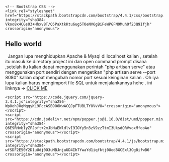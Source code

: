 <!doctype html>
<html lang="en">
  <head>
    <!-- Required meta tags -->
    <meta charset="utf-8">
    <meta name="viewport" content="width=device-width, initial-scale=1, shrink-to-fit=no">

    <!-- Bootstrap CSS -->
    <link rel="stylesheet" href="https://stackpath.bootstrapcdn.com/bootstrap/4.4.1/css/bootstrap.min.css" integrity="sha384-Vkoo8x4CGsO3+Hhxv8T/Q5PaXtkKtu6ug5TOeNV6gBiFeWPGFN9MuhOf23Q9Ifjh" crossorigin="anonymous">
  </head>
  <body>
    <section>
      <div class="container">
        <div class="jumbotron">
          <div class="text-center">
            <h1 class="display-4">
              Hello world
            </h1>
          </div>
          <div class="row">
            <div class="col-md-1">
            </div>
            <div class="col-md-11">
              &nbsp;&nbsp;Jangan lupa menghidupkan Apache & Mysql di localhost kalian ,
              setelah itu masuk ke directory project ini dan open <font class="text-danger">command prompt</font> disana
              ,setelah itu kalian dapat menggunakan perintah "<font class="text-danger">php artisan serve</font>" atau menggunakan port sendiri dengan mengetikan "<font class="text-danger">php artisan serve --port 8080</font>" kalian dapat mengubah nomor port sesuai keinginan kalian . Oh iya lupa kalian harus mengimport file SQL untuk menjalankannya hehe . ini linknya -> <a href="https://github.com/Hendramaulidan/sql-task-new"target='_blank'>CLICK ME</a>
            </div>
          </div>
        </div>
      </div>
    </section>

    
    <script src="https://code.jquery.com/jquery-3.4.1.js"integrity="sha256-WpOohJOqMqqyKL9FccASB9O0KwACQJpFTUBLTYOVvVU="crossorigin="anonymous"></script>
    <script src="https://cdn.jsdelivr.net/npm/popper.js@1.16.0/dist/umd/popper.min.js" integrity="sha384-Q6E9RHvbIyZFJoft+2mJbHaEWldlvI9IOYy5n3zV9zzTtmI3UksdQRVvoxMfooAo" crossorigin="anonymous"></script>
    <script src="https://stackpath.bootstrapcdn.com/bootstrap/4.4.1/js/bootstrap.min.js" integrity="sha384-wfSDF2E50Y2D1uUdj0O3uMBJnjuUD4Ih7YwaYd1iqfktj0Uod8GCExl3Og8ifwB6" crossorigin="anonymous"></script>
  </body>
</html>
